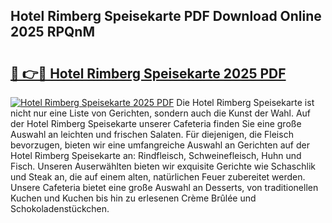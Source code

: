 ## Hotel Rimberg Speisekarte PDF Download Online 2025 RPQnM

# <h2><a href="http://gc9xpt.nevu.top/?p=Hotel+Rimberg+Speisekarte">🔗 👉🔴 Hotel Rimberg Speisekarte 2025 PDF</a></h2>

[![Hotel Rimberg Speisekarte 2025 PDF](https://i.imgur.com/dBaPXMq.png)](http://gc9xpt.nevu.top/?p=Hotel+Rimberg+Speisekarte)
Die Hotel Rimberg Speisekarte ist nicht nur eine Liste von Gerichten, sondern auch die Kunst der Wahl. Auf der Hotel Rimberg Speisekarte unserer Cafeteria finden Sie eine große Auswahl an leichten und frischen Salaten. Für diejenigen, die Fleisch bevorzugen, bieten wir eine umfangreiche Auswahl an Gerichten auf der Hotel Rimberg Speisekarte an: Rindfleisch, Schweinefleisch, Huhn und Fisch. Unseren Auserwählten bieten wir exquisite Gerichte wie Schaschlik und Steak an, die auf einem alten, natürlichen Feuer zubereitet werden. Unsere Cafeteria bietet eine große Auswahl an Desserts, von traditionellen Kuchen und Kuchen bis hin zu erlesenen Crème Brûlée und Schokoladenstückchen.
